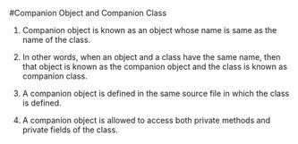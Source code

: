#Companion Object and Companion Class 

1. Companion object is known as an object whose name is same as the name of the class. 

1. In other words, when an object and a class have the same name, then that object is known as
   the companion object and the class is known as companion class.   
   
1. A companion object is defined in the same source file in which the class is defined. 

1. A companion object is allowed to access both private methods and private fields of the class. 